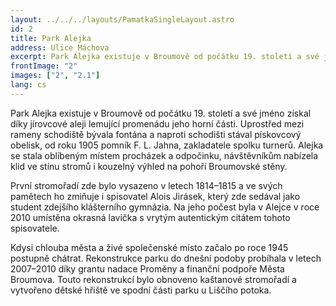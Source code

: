 ```yaml
---
layout: ../../../layouts/PamatkaSingleLayout.astro
id: 2
title: Park Alejka
address: Ulice Máchova
excerpt: Park Alejka existuje v Broumově od počátku 19. století a své jméno získal díky jírovcové aleji lemující promenádu jeho horní části. Uprostřed mezi rameny schodiště bývala fontána a naproti schodišti stával pískovcový obelisk, od roku 1905 pomník F. L. Jahna, zakladatele spolku turnerů. První stromořadí zde bylo vysazeno v letech 1814–1815 a ve svých pamětech ho zmiňuje i spisovatel Alois Jirásek, který zde sedával jako student zdejšího klášterního gymnázia.  Rekonstrukce parku do dnešní podoby probíhala v letech 2007–2010 díky grantu nadace Proměny a finanční podpoře města Broumova. 
frontImage: "2"
images: ["2", "2.1"]
lang: cs
---
```


Park Alejka existuje v Broumově od počátku 19. století a své jméno získal díky jírovcové aleji lemující promenádu jeho horní části. Uprostřed mezi rameny schodiště bývala fontána a naproti schodišti stával pískovcový obelisk, od roku 1905 pomník F. L. Jahna, zakladatele spolku turnerů. Alejka se stala oblíbeným místem procházek a odpočinku, návštěvníkům nabízela klid ve stínu stromů i kouzelný výhled na pohoří Broumovské stěny.

První stromořadí zde bylo vysazeno v letech 1814–1815 a ve svých pamětech ho zmiňuje i spisovatel Alois Jirásek, který zde sedával jako student zdejšího klášterního gymnázia. Na jeho počest byla v Alejce v roce 2010 umístěna okrasná lavička s vrytým autentickým citátem tohoto spisovatele.

Kdysi chlouba města a živé společenské místo začalo po roce 1945 postupně chátrat. Rekonstrukce parku do dnešní podoby probíhala v letech 2007–2010 díky grantu nadace Proměny a finanční podpoře Města Broumova. Touto rekonstrukcí bylo obnoveno kaštanové stromořadí a vytvořeno dětské hřiště ve spodní části parku u Liščího potoka.
